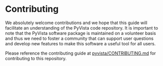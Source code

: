 # Contributing

We absolutely welcome contributions and we hope that this guide will
facilitate an understanding of the PyVista code repository. It is
important to note that the PyVista software package is maintained on a
volunteer basis and thus we need to foster a community that can
support user questions and develop new features to make this software
a useful tool for all users.

Please reference the contributing guide at [pyvista/CONTRIBUTING.md](https://github.com/pyvista/pyvista/blob/master/CONTRIBUTING.md) for contributing to this repository.

